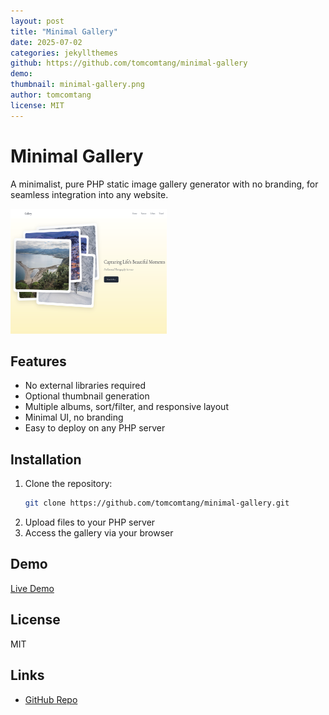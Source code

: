 ```yaml
---
layout: post
title: "Minimal Gallery"
date: 2025-07-02
categories: jekyllthemes
github: https://github.com/tomcomtang/minimal-gallery
demo:
thumbnail: minimal-gallery.png
author: tomcomtang
license: MIT
---
```


# Minimal Gallery

A minimalist, pure PHP static image gallery generator with no branding, for seamless integration into any website.

![Screenshot](/thumbnails/minimal-gallery.png)

## Features

- No external libraries required
- Optional thumbnail generation
- Multiple albums, sort/filter, and responsive layout
- Minimal UI, no branding
- Easy to deploy on any PHP server

## Installation

1. Clone the repository:
   ```bash
   git clone https://github.com/tomcomtang/minimal-gallery.git
   ```
2. Upload files to your PHP server
3. Access the gallery via your browser

## Demo

[Live Demo]() <!-- 如有演示地址请填写 -->

## License

MIT

## Links

- [GitHub Repo](https://github.com/tomcomtang/minimal-gallery)
